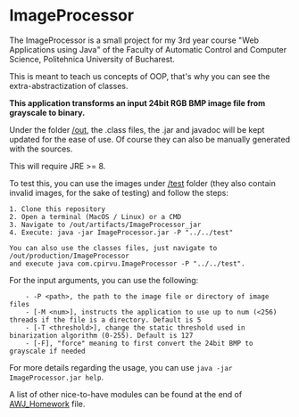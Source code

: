 # ImageProcessor

The ImageProcessor is a small project for my 3rd year course 
"Web Applications using Java" of the Faculty of Automatic Control and Computer Science, Politehnica University of Bucharest.

This is meant to teach us concepts of OOP, that's why you can see the extra-abstractization of classes.

<b>This application transforms an input 24bit RGB BMP image file from grayscale to binary.</b>

Under the folder [/out](out), the .class files, the .jar and javadoc will be kept updated for the ease of use.
Of course they can also be manually generated with the sources.

This will require JRE >= 8.

To test this, you can use the images under [/test](out/test) folder 
(they also contain invalid images, for the sake of testing) and follow the steps: 
```
1. Clone this repository
2. Open a terminal (MacOS / Linux) or a CMD
3. Navigate to /out/artifacts/ImageProcessor_jar
4. Execute: java -jar ImageProcessor.jar -P "../../test"

You can also use the classes files, just navigate to /out/production/ImageProcessor 
and execute java com.cpirvu.ImageProcessor -P "../../test".
```

For the input arguments, you can use the following:
```
    - -P <path>, the path to the image file or directory of image files
    - [-M <num>], instructs the application to use up to num (<256) threads if the file is a directory. Default is 5
    - [-T <threshold>], change the static threshold used in binarization algorithm (0-255). Default is 127
    - [-F], "force" meaning to first convert the 24bit BMP to grayscale if needed
```

For more details regarding the usage, you can use `java -jar ImageProcessor.jar help`.


A list of other nice-to-have modules can be found at the end of [AWJ_Homework](AWJ_Homework.pdf) file.
